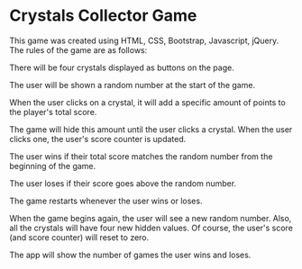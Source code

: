 # Crystals Collector Game

This game was created using HTML, CSS, Bootstrap, Javascript, jQuery. The rules of the game are as follows:

There will be four crystals displayed as buttons on the page.

The user will be shown a random number at the start of the game.

When the user clicks on a crystal, it will add a specific amount of points to the player's total score. 

The game will hide this amount until the user clicks a crystal.
When the user clicks one, the user's score counter is updated.

The user wins if their total score matches the random number from the beginning of the game.

The user loses if their score goes above the random number.

The game restarts whenever the user wins or loses.

When the game begins again, the user will see a new random number. Also, all the crystals will have four new hidden values. Of course, the user's score (and score counter) will reset to zero.

The app will show the number of games the user wins and loses.
